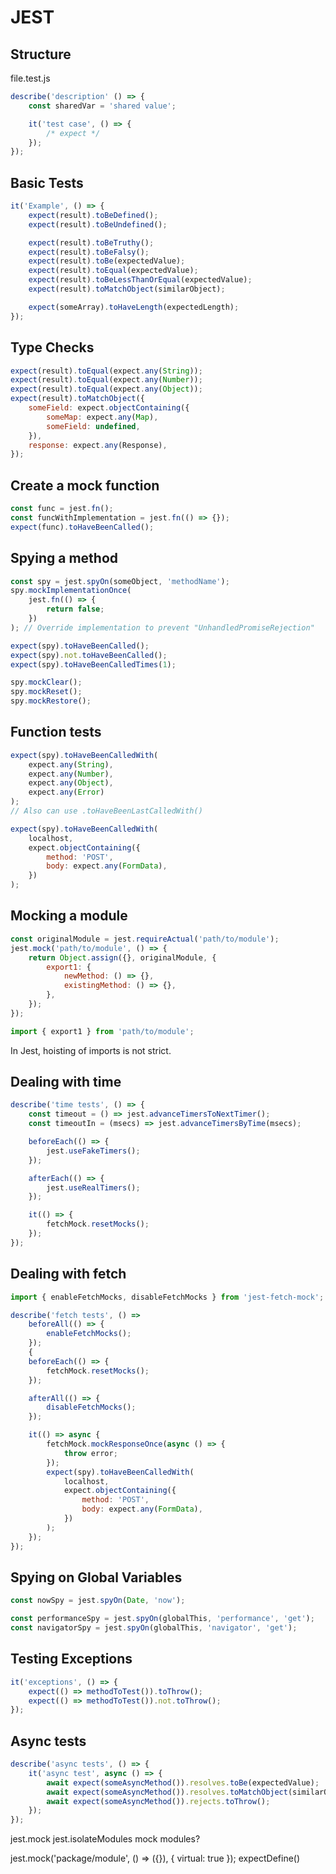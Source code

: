 # JEST

## Structure

file.test.js

```javascript
describe('description' () => {
    const sharedVar = 'shared value';

    it('test case', () => {
        /* expect */
    });
});
```

## Basic Tests

```javascript
it('Example', () => {
    expect(result).toBeDefined();
    expect(result).toBeUndefined();

    expect(result).toBeTruthy();
    expect(result).toBeFalsy();
    expect(result).toBe(expectedValue);
    expect(result).toEqual(expectedValue);
    expect(result).toBeLessThanOrEqual(expectedValue);
    expect(result).toMatchObject(similarObject);

    expect(someArray).toHaveLength(expectedLength);
});
```

## Type Checks

```javascript
expect(result).toEqual(expect.any(String));
expect(result).toEqual(expect.any(Number));
expect(result).toEqual(expect.any(Object));
expect(result).toMatchObject({
    someField: expect.objectContaining({
        someMap: expect.any(Map),
        someField: undefined,
    }),
    response: expect.any(Response),
});
```

## Create a mock function

```javascript
const func = jest.fn();
const funcWithImplementation = jest.fn(() => {});
expect(func).toHaveBeenCalled();
```

## Spying a method

```javascript
const spy = jest.spyOn(someObject, 'methodName');
spy.mockImplementationOnce(
    jest.fn(() => {
        return false;
    })
); // Override implementation to prevent "UnhandledPromiseRejection"

expect(spy).toHaveBeenCalled();
expect(spy).not.toHaveBeenCalled();
expect(spy).toHaveBeenCalledTimes(1);

spy.mockClear();
spy.mockReset();
spy.mockRestore();
```

## Function tests

```javascript
expect(spy).toHaveBeenCalledWith(
    expect.any(String),
    expect.any(Number),
    expect.any(Object),
    expect.any(Error)
);
// Also can use .toHaveBeenLastCalledWith()

expect(spy).toHaveBeenCalledWith(
    localhost,
    expect.objectContaining({
        method: 'POST',
        body: expect.any(FormData),
    })
);
```

## Mocking a module

```javascript
const originalModule = jest.requireActual('path/to/module');
jest.mock('path/to/module', () => {
    return Object.assign({}, originalModule, {
        export1: {
            newMethod: () => {},
            existingMethod: () => {},
        },
    });
});

import { export1 } from 'path/to/module';
```

In Jest, hoisting of imports is not strict.

## Dealing with time

```javascript
describe('time tests', () => {
    const timeout = () => jest.advanceTimersToNextTimer();
    const timeoutIn = (msecs) => jest.advanceTimersByTime(msecs);

    beforeEach(() => {
        jest.useFakeTimers();
    });

    afterEach(() => {
        jest.useRealTimers();
    });

    it(() => {
        fetchMock.resetMocks();
    });
});
```

## Dealing with fetch

```javascript
import { enableFetchMocks, disableFetchMocks } from 'jest-fetch-mock';

describe('fetch tests', () =>
    beforeAll(() => {
        enableFetchMocks();
    });
	{
	beforeEach(() => {
        fetchMock.resetMocks();
    });

    afterAll(() => {
        disableFetchMocks();
    });

	it(() => async {
		fetchMock.mockResponseOnce(async () => {
            throw error;
        });
		expect(spy).toHaveBeenCalledWith(
			localhost,
			expect.objectContaining({
				method: 'POST',
				body: expect.any(FormData),
			})
		);
	});
});
```

## Spying on Global Variables

```javascript
const nowSpy = jest.spyOn(Date, 'now');

const performanceSpy = jest.spyOn(globalThis, 'performance', 'get');
const navigatorSpy = jest.spyOn(globalThis, 'navigator', 'get');
```

## Testing Exceptions

```javascript
it('exceptions', () => {
    expect(() => methodToTest()).toThrow();
    expect(() => methodToTest()).not.toThrow();
});
```

## Async tests

```javascript
describe('async tests', () => {
    it('async test', async () => {
        await expect(someAsyncMethod()).resolves.toBe(expectedValue);
        await expect(someAsyncMethod()).resolves.toMatchObject(similarObject);
        await expect(someAsyncMethod()).rejects.toThrow();
    });
});
```

jest.mock
jest.isolateModules
mock modules?

jest.mock('package/module', () => ({}), { virtual: true });
expectDefine()
